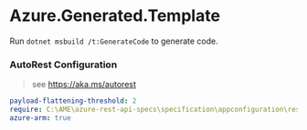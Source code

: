 # Azure.Generated.Template

Run `dotnet msbuild /t:GenerateCode` to generate code.

### AutoRest Configuration
> see https://aka.ms/autorest

``` yaml
payload-flattening-threshold: 2
require: C:\AME\azure-rest-api-specs\specification\appconfiguration\resource-manager\readme.md
azure-arm: true

```
